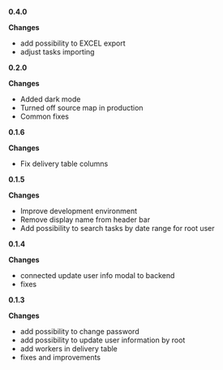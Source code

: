 **0.4.0**

**Changes**
- add possibility to EXCEL export
- adjust tasks importing

**0.2.0**

**Changes**
- Added dark mode
- Turned off source map in production
- Common fixes

**0.1.6**

**Changes**
- Fix delivery table columns

**0.1.5**

**Changes**
- Improve development environment
- Remove display name from header bar
- Add possibility to search tasks by date range for root user

**0.1.4**

**Changes**
- connected update user info modal to backend
- fixes
 
**0.1.3**

**Changes**
- add possibility to change password
- add possibility to update user information by root
- add workers in delivery table
- fixes and improvements
